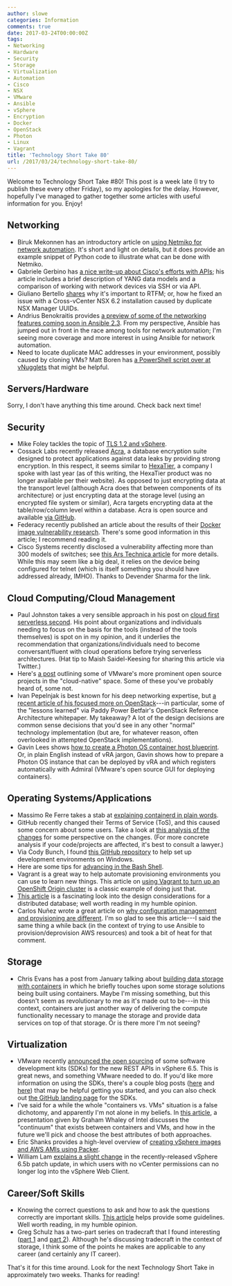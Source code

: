 ```yaml
---
author: slowe
categories: Information
comments: true
date: 2017-03-24T00:00:00Z
tags:
- Networking
- Hardware
- Security
- Storage
- Virtualization
- Automation
- Cisco
- NSX
- VMware
- Ansible
- vSphere
- Encryption
- Docker
- OpenStack
- Photon
- Linux
- Vagrant
title: 'Technology Short Take 80'
url: /2017/03/24/technology-short-take-80/
---
```


Welcome to Technology Short Take #80! This post is a week late (I try to publish these every other Friday), so my apologies for the delay. However, hopefully I've managed to gather together some articles with useful information for you. Enjoy!

## Networking

* Biruk Mekonnen has an introductory article on [using Netmiko for network automation][link-1]. It's short and light on details, but it does provide an example snippet of Python code to illustrate what can be done with Netmiko.
* Gabriele Gerbino has [a nice write-up about Cisco's efforts with APIs][link-4]; his article includes a brief description of YANG data models and a comparison of working with network devices via SSH or via API.
* Giuliano Bertello [shares][link-25] why it's important to RTFM; or, how he fixed an issue with a Cross-vCenter NSX 6.2 installation caused by duplicate NSX Manager UUIDs.
* Andrius Benokraitis provides [a preview of some of the networking features coming soon in Ansible 2.3][link-27]. From my perspective, Ansible has jumped out in front in the race among tools for network automation; I'm seeing more coverage and more interest in using Ansible for network automation.
* Need to locate duplicate MAC addresses in your environment, possibly caused by cloning VMs? Matt Boren has [a PowerShell script over at vNugglets][link-29] that might be helpful.

## Servers/Hardware

Sorry, I don't have anything this time around. Check back next time!

## Security

* Mike Foley tackles the topic of [TLS 1.2 and vSphere][link-14]. 
* Cossack Labs recently released [Acra][link-18], a database encryption suite designed to protect applications against data leaks by providing strong encryption. In this respect, it seems similar to [HexaTier][link-19], a company I spoke with last year (as of this writing, the HexaTier product was no longer available per their website). As opposed to just encrypting data at the transport level (although Acra does that between components of its architecture) or just encrypting data at the storage level (using an encrypted file system or similar), Acra targets encrypting data at the table/row/column level within a database. Acra is open source and available [via GitHub][link-20].
* Federacy recently published an article about the results of their [Docker image vulnerability research][link-22]. There's some good information in this article; I recommend reading it.
* Cisco Systems recently disclosed a vulnerability affecting more than 300 models of switches; see [this Ars Technica article][link-30] for more details. While this may seem like a big deal, it relies on the device being configured for telnet (which is itself something you should have addressed already, IMHO). Thanks to Devender Sharma for the link.

## Cloud Computing/Cloud Management

* Paul Johnston takes a very sensible approach in his post on [cloud first serverless second][link-5]. His point about organizations and individuals needing to focus on the basis for the tools (instead of the tools themselves) is spot on in my opinion, and it underlies the recommendation that organizations/individuals need to become conversant/fluent with cloud operations before trying serverless architectures. (Hat tip to Maish Saidel-Keesing for sharing this article via Twitter.)
* Here's [a post][link-7] outlining some of VMware's more prominent open source projects in the "cloud-native" space. Some of these you've probably heard of, some not.
* Ivan Pepelnjak is best known for his deep networking expertise, but [a recent article of his focused more on OpenStack][link-21]---in particular, some of the "lessons learned" via Paddy Power Betfair's OpenStack Reference Architecture whitepaper. My takeaway? A lot of the design decisions are common sense decisions that you'd see in any other "normal" technology implementation (but are, for whatever reason, often overlooked in attempted OpenStack implementations).
* Gavin Lees shows [how to create a Photon OS container host blueprint][link-24]. Or, in plain English instead of vRA jargon, Gavin shows how to prepare a Photon OS instance that can be deployed by vRA and which registers automatically with Admiral (VMware's open source GUI for deploying containers).

## Operating Systems/Applications

* Massimo Re Ferre takes a stab at [explaining containerd in plain words][link-2].
* GitHub recently changed their Terms of Service (ToS), and this caused some concern about some users. Take a look at [this analysis of the changes][link-3] for some perspective on the changes. (For more concrete analysis if your code/projects are affected, it's best to consult a lawyer.)
* Via Cody Bunch, I found [this GitHub repository][link-6] to help set up development environments on Windows.
* Here are some tips for [advancing in the Bash Shell][link-15].
* Vagrant is a great way to help automate provisioning environments you can use to learn new things. This article on [using Vagrant to turn up an OpenShift Origin cluster][link-16] is a classic example of doing just that.
* [This article][link-17] is a fascinating look into the design considerations for a distributed database; well worth reading in my humble opinion.
* Carlos Nuñez wrote a great article on [why configuration management and provisioning are different][link-23]. I'm so glad to see this article---I said the same thing a while back (in the context of trying to use Ansible to provision/deprovision AWS resources) and took a bit of heat for that comment.

## Storage

* Chris Evans has a post from January talking about [building data storage with containers][link-33] in which he briefly touches upon some storage solutions being built using containers. Maybe I'm missing something, but this doesn't seem as revolutionary to me as it's made out to be---in this context, containers are just another way of delivering the compute functionality necessary to manage the storage and provide data services on top of that storage. Or is there more I'm not seeing?

## Virtualization

* VMware recently [announced the open sourcing][link-8] of some software development kits (SDKs) for the new REST APIs in vSphere 6.5. This is great news, and something VMware needed to do. If you'd like more information on using the SDKs, there's a couple blog posts ([here][link-9] and [here][link-10]) that may be helpful getting you started, and you can also check out [the GitHub landing page][link-11] for the SDKs.
* I've said for a while the whole "containers vs. VMs" situation is a false dichotomy, and apparently I'm not alone in my beliefs. In [this article][link-12], a presentation given by Graham Whaley of Intel discusses the "continuum" that exists between containers and VMs, and how in the future we'll pick and choose the best attributes of both approaches.
* Eric Shanks provides a high-level overview of [creating vSphere images and AWS AMIs using Packer][link-13].
* William Lam [explains a slight change][link-26] in the recently-released vSphere 6.5b patch update, in which users with no vCenter permissions can no longer log into the vSphere Web Client.

## Career/Soft Skills

* Knowing the correct questions to ask and how to ask the questions correctly are important skills. [This article][link-28] helps provide some guidelines. Well worth reading, in my humble opinion.
* Greg Schulz has a two-part series on tradecraft that I found interesting ([part 1][link-31] and [part 2][link-32]). Although he's discussing tradecraft in the context of storage, I think some of the points he makes are applicable to any career (and certainly any IT career).

That's it for this time around. Look for the next Technology Short Take in approximately two weeks. Thanks for reading!



[link-1]: https://www.linkedin.com/pulse/network-automation-part-1-using-netmiko-python-library-mekonnen
[link-2]: https://blogs.vmware.com/cloudnative/docker-containerd-explained-plain-words/
[link-3]: https://www.earth.li/~noodles/blog/2017/03/github-tos-change.html
[link-4]: https://projectme10.wordpress.com/2017/03/06/cisco-wants-you-to-use-apis-and-it-shows/
[link-5]: https://medium.com/@PaulDJohnston/cloud-first-serverless-second-1c086f282326#.7bdzrzdle
[link-6]: https://github.com/accidentaldeveloper/windows-development-environment
[link-7]: https://blogs.vmware.com/cloudnative/enhance-cloud-native-deployments-open-source-projects/
[link-8]: https://blogs.vmware.com/opensource/2017/03/09/integration-vmware-vsphere-using-new-open-sourced-software-development-kits/
[link-9]: https://blogs.vmware.com/code/2017/02/02/getting-started-vsphere-automation-sdk-rest/
[link-10]: https://blogs.vmware.com/code/2017/02/15/getting-started-vsphere-automation-sdk-rest-p2/
[link-11]: https://vmware.github.io/vsphere-automation-sdk/
[link-12]: https://www.linux.com/blog/re-imagining-container-stack-optimize-space-and-speed
[link-13]: http://theithollow.com/2017/03/06/using-packer-create-vsphere-aws-images/
[link-14]: https://blogs.vmware.com/vsphere/2017/03/vsphere-tls-1-2.html
[link-15]: http://samrowe.com/wordpress/advancing-in-the-bash-shell/
[link-16]: https://zwischenzugs.wordpress.com/2017/03/04/a-complete-openshift-cluster-on-vagrant-step-by-step/
[link-17]: https://www.cockroachlabs.com/blog/living-without-atomic-clocks/
[link-18]: https://www.cossacklabs.com/acra/
[link-19]: http://www.hexatier.com/
[link-20]: https://github.com/cossacklabs/acra
[link-21]: http://blog.ipspace.net/2017/03/worth-reading-building-openstack.html
[link-22]: https://www.federacy.com/docker_image_vulnerabilities
[link-23]: https://www.thoughtworks.com/insights/blog/why-configuration-management-and-provisioning-are-different
[link-24]: http://gavoncloud.com/create-photon-os-container-host-blueprint/
[link-25]: http://blog.bertello.org/2017/01/nsx-cross-vc-6-2-control-plane-agent-to-controller-unknown-status-and-nsx-manager-uuid/
[link-26]: http://www.virtuallyghetto.com/2017/03/vsphere-6-5b-prevents-vsphere-web-client-logins-for-users-wo-vc-permissions.html
[link-27]: https://www.ansible.com/blog/networking-features-in-ansible-2-3
[link-28]: http://www.catb.org/esr/faqs/smart-questions.html
[link-29]: http://www.vnugglets.com/2011/08/dev-find-duplicate-vm-nic-mac-addresses.html
[link-30]: https://arstechnica.com/security/2017/03/a-simple-command-allows-the-cia-to-commandeer-318-models-of-cisco-switches/
[link-31]: http://storageioblog.com/data-infrastructure-server-storage-io-related-tradecraft-overview/
[link-32]: http://storageioblog.com/data-infrastructure-server-storage-io-tradecraft-trends/
[link-33]: https://blog.architecting.it/2017/01/13/building-data-storage-with-containers/
